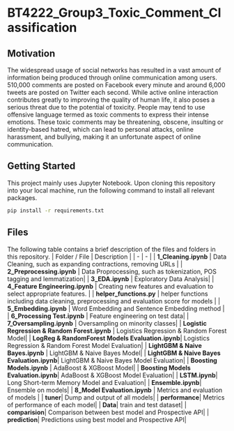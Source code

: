 # BT4222_Group3_Toxic_Comment_Classification

## Motivation
The widespread usage of social networks has resulted in a vast amount of information being produced through online communication among users. 510,000 comments are posted on Facebook every minute and around 6,000 tweets are posted on Twitter each second. While active online interaction contributes greatly to improving the quality of human life, it also poses a serious threat due to the potential of toxicity. People may tend to use offensive language termed as toxic comments to express their intense emotions. These toxic comments may be threatening, obscene, insulting or identity-based hatred, which can lead to personal attacks, online harassment, and bullying, making it an unfortunate aspect of online communication. 


## Getting Started
This project mainly uses Jupyter Notebook. Upon cloning this repository into your local machine, run the following command to install all relevant packages.
```bash
pip install -r requirements.txt
```

## Files
The following table contains a brief description of the files and folders in this repository.
| Folder / File | Description |
| - | - |
| **1_Cleaning.ipynb** | Data Cleaning, such as expanding contractions, removing URLs |
| **2_Preprocessing.ipynb** | Data Proprocessing, such as tokenization, POS tagging and lemmatization|
| **3_EDA.ipynb** | Exploratory Data Analysis|
| **4_Feature Engineering.ipynb** | Creating new features and evaluation to select appropriate features. |
| **helper_functions.py** | helper functions including data cleaning, preprocessing and evaluation score for models |
| **5_Embedding.ipynb** | Word Embedding and Sentence Embedding method |
| **6_Processing Test.ipynb** | Feature engineering on test data|
| **7_Oversampling.ipynb** | Oversampling on minority classes|
| **Logistic Regression & Random Forest.ipynb** | Logistics Regression & Random Forest Model|
| **LogReg & RandomForest Models Evaluation.ipynb**| Logistics Regression & Random Forest Model Evaluation|
| **LightGBM & Naive Bayes.ipynb** | LightGBM & Naive Bayes Model|
| **LightGBM & Naive Bayes Evaluation.ipynb**| LightGBM & Naive Bayes Model Evaluation|
| **Boosting Models.ipynb** | AdaBoost & XGBoost Model|
| **Boosting Models Evaluation.ipynb**| AdaBoost & XGBoost Model Evaluation|
| **LSTM.ipynb**| Long Short-term Memory Model and Evaluation|
| **Ensemble.ipynb**| Ensemble on models|
| **8_Model Evaluation.ipynb** | Metrics and evaluation of models |
| **tuner**| Dump and output of all models|
| **performance**| Metrics of performance of each model|
| **Data**| train and test dataset|
| **comparision**| Comparison between best model and Prospective API|
| **prediction**| Predictions using best model and Prospective API|


